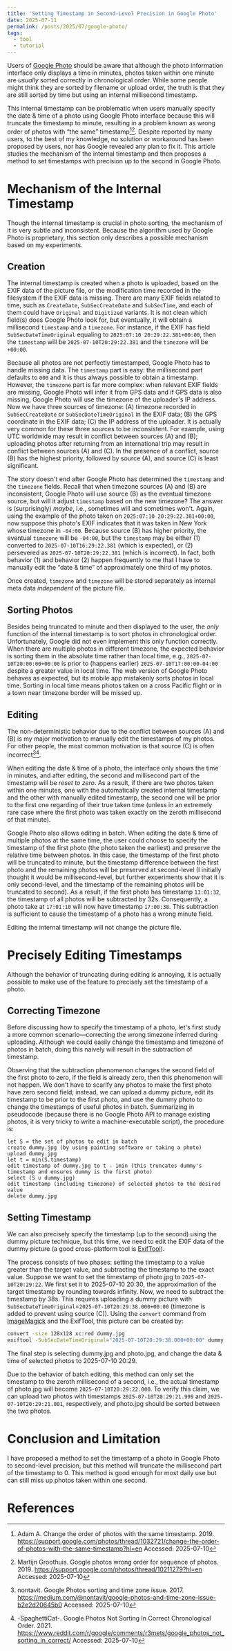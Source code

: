 ```yaml
---
title: 'Setting Timestamp in Second-Level Precision in Google Photo'
date: 2025-07-11
permalink: /posts/2025/07/google-photo/
tags:
  - tool
  - tutorial
---
```


Users of [Google Photo](https://www.google.com/photos/about/) should be aware that although the photo information interface only displays a time in minutes, photos taken within one minute are *usually* sorted correctly in chronological order. While some people might think they are sorted by filename or upload order, the truth is that they are still sorted by time but using an internal millisecond timestamp.

This internal timestamp can be problematic when users manually specify the date & time of a photo using Google Photo interface because this will truncate the timestamp to minute, resulting in a problem known as wrong order of photos with “the same” timestamp[^1][^2]. Despite reported by many users, to the best of my knowledge, no solution or workaround has been proposed by users, nor has Google revealed any plan to fix it. This article studies the mechanism of the internal timestamp and then proposes a method to set timestamps with precision up to the second in Google Photo.

# Mechanism of the Internal Timestamp

Though the internal timestamp is crucial in photo sorting, the mechanism of it is very subtle and inconsistent. Because the algorithm used by Google Photo is proprietary, this section only describes a possible mechanism based on my experiments.

## Creation

The internal timestamp is created when a photo is uploaded, based on the EXIF data of the picture file, or the modification time recorded in the filesystem if the EXIF data is missing. There are many EXIF fields related to time, such as `CreateDate`, `SubSecCreateDate` and `SubSecTime`, and each of them could have `Original` and `Digitized` variants. It is not clean which field(s) does Google Photo look for, but eventually, it will obtain a millisecond `timestamp` and a `timezone`. For instance, if the EXIF has field `SubSecDateTimeOriginal` equaling to `2025:07:10 20:29:22.381+00:00`, then the `timestamp` will be `2025-07-10T20:29:22.381` and the `timezone` will be `+00:00`.

Because all photos are not perfectly timestamped, Google Photo has to handle missing data. The `timestamp` part is easy: the millisecond part defaults to `000` and it is thus always possible to obtain a timestamp. However, the `timezone` part is far more complex: when relevant EXIF fields are missing, Google Photo will infer it from GPS data and if GPS data is also missing, Google Photo will use the timezone of the uploader's IP address. Now we have three sources of timezone: (A) timezone recorded in `SubSecCreateDate` or `SubSecDateTimeOriginal` in the EXIF data; (B) the GPS coordinate in the EXIF data; (C) the IP address of the uploader. It is actually very common for these three sources to be inconsistent. For example, using UTC worldwide may result in conflict between sources (A) and (B); uploading photos after returning from an international trip may result in conflict between sources (A) and (C). In the presence of a conflict, source (B) has the highest priority, followed by source (A), and source (C) is least significant.

The story doesn't end after Google Photo has determined the `timestamp` and the `timezone` fields. Recall that when timezone sources (A) and (B) are inconsistent, Google Photo will use source (B) as the eventual timezone source, but will it adjust `timestamp` based on the new timezone? The answer is (surprisingly) *maybe*, i.e., sometimes will and sometimes won't. Again, using the example of the photo taken on `2025:07:10 20:29:22.381+00:00`, now suppose this photo's EXIF indicates that it was taken in New York whose timezone in `-04:00`. Because source (B) has higher priority, the eventual `timezone` will be `-04:00`, but the `timestamp` may be either (1) converted to `2025-07-10T16:29:22.381` (which is expected), or (2) persevered as `2025-07-10T20:29:22.381` (which is incorrect). In fact, both behavior (1) and behavior (2) happen frequently to me that I have to manually edit the “date & time” of approximately one third of my photos.

Once created, `timezone` and `timezone` will be stored separately as internal meta data *independent* of the picture file.

## Sorting Photos

Besides being truncated to minute and then displayed to the user, the *only* function of the internal timestamp is to sort photos in chronological order. Unfortunately, Google did not even implement this only function correctly. When there are multiple photos in different timezone, the expected behavior is sorting them in the absolute time rather than local time, e.g., `2025-07-10T20:00:00+00:00` is prior to (happens earlier) `2025-07-10T17:00:00-04:00` despite a greater value in local time. The web version of Google Photo behaves as expected, but its mobile app mistakenly sorts photos in local time. Sorting in local time means photos taken on a cross Pacific flight or in a town near timezone border will be missed up.

## Editing

The non-deterministic behavior due to the conflict between sources (A) and (B) is my major motivation to manually edit the timestamps of my photos. For other people, the most common motivation is that source (C) is often incorrect[^3][^4].

When editing the date & time of a photo, the interface only shows the time in minutes, and after editing, the second and millisecond part of the timestamp will be *reset to zero*. As a result, if there are two photos taken within one minutes, one with the automatically created internal timestamp and the other with manually edited timestamp, the second one will be prior to the first one regarding of their true taken time (unless in an extremely rare case where the first photo was taken exactly on the zeroth millisecond of that minute).

Google Photo also allows editing in batch. When editing the date & time of multiple photos at the same time, the user could choose to specify the timestamp of the first photo (the photo taken the earliest) and preserve the relative time between photos. In this case, the timestamp of the first photo will be truncated to minute, but the timestamp difference between the first photo and the remaining photos will be preserved at second-level (I initially thought it would be millisecond-level, but further experiments show that it is only second-level, and the timestamp of the remaining photos will be truncated to second). As a result, if the first photo has timestamp `13:01:32`, the timestamp of all photos will be subtracted by 32s. Consequently, a photo take at `17:01:10` will now have timestamp `17:00:38`. This subtraction is sufficient to cause the timestamp of a photo has a wrong minute field.

Editing the internal timestamp will not change the picture file.

# Precisely Editing Timestamps

Although the behavior of truncating during editing is annoying, it is actually possible to make use of the feature to precisely set the timestamp of a photo.

## Correcting Timezone

Before discussing how to specify the timestamp of a photo, let's first study a more common scenario—correcting the wrong timezone inferred during uploading. Although we could easily change the timestamp and timezone of photos in batch, doing this naively will result in the subtraction of timestamp.

Observing that the subtraction phenomenon changes the second field of the first photo to zero, if the field is already zero, then this phenomenon will not happen. We don't have to scarify any photos to make the first photo have zero second field; instead, we can upload a dummy picture, edit its timestamp to be prior to the first photo, and use the dummy photo to change the timestamps of useful photos in batch. Summarizing in pseudocode (because there is no Google Photo API to manage existing photos, it is very tricky to write a machine-executable script), the procedure is:

```
let S = the set of photos to edit in batch
create dummy.jpg (by using painting software or taking a photo)
upload dummy.jpg
let t = min(S.timestamp)
edit timestamp of dummy.jpg to t - 1min (this truncates dummy's timestamp and ensures dummy is the first photo)
select (S ∪ dummy.jpg)
edit timestamp (including timezone) of selected photos to the desired value
delete dummy.jpg
```

## Setting Timestamp

We can also precisely specify the timestamp (up to the second) using the dummy picture technique, but this time, we need to edit the EXIF data of the dummy picture (a good cross-platform tool is [ExifTool](https://exiftool.org/)).

The process consists of two phases: setting the timestamp to a value greater than the target value, and subtracting the timestamp to the exact value. Suppose we want to set the timestamp of photo.jpg to `2025-07-10T20:29:22`. We first set it to 2025-07-10 20:30, the approximation of the target timestamp by rounding towards infinity. Now, we need to subtract the timestamp by 38s. This requires uploading a dummy picture with `SubSecDateTimeOriginal`=`2025-07-10T20:29:38.000+00:00` (timezone is added to prevent using source (C)). Using the `convert` command from [ImageMagick](http://www.imagemagick.org/) and the ExifTool, this picture can be created by:

```sh
convert -size 128x128 xc:red dummy.jpg
exiftool -SubSecDateTimeOriginal="2025-07-10T20:29:38.000+00:00" dummy.jpg
```

The final step is selecting dummy.jpg and photo.jpg, and change the data & time of selected photos to 2025-07-10 20:29.

Due to the behavior of batch editing, this method can only set the timestamp to the zeroth millisecond of a second, i.e., the actual timestamp of photo.jpg will become `2025-07-10T20:29:22.000`. To verify this claim, we can upload two photos with timestamps `2025-07-10T20:29:21.999` and `2025-07-10T20:29:21.001`, respectively, and photo.jpg should be sorted between the two photos.

# Conclusion and Limitation

I have proposed a method to set the timestamp of a photo in Google Photo to second-level precision, but this method will truncate the millisecond part of the timestamp to 0. This method is good enough for most daily use but can still miss up photos taken within one second.

# References

[^1]: Adam A. Change the order of photos with the same timestamp. 2019. https://support.google.com/photos/thread/1032721/change-the-order-of-photos-with-the-same-timestamp?hl=en Accessed: 2025-07-10
[^2]: Martijn Groothuis. Google photos wrong order for sequence of photos. 2019. https://support.google.com/photos/thread/10211279?hl=en Accessed: 2025-07-10
[^3]: nontavit. Google Photos sorting and time zone issue. 2017. https://medium.com/@nontavit/google-photos-and-time-zone-issue-b2e2d20645b0 Accessed: 2025-07-10
[^4]: -SpaghettiCat-. Google Photos Not Sorting In Correct Chronological Order. 2021. https://www.reddit.com/r/google/comments/r3mets/google_photos_not_sorting_in_correct/ Accessed: 2025-07-10

